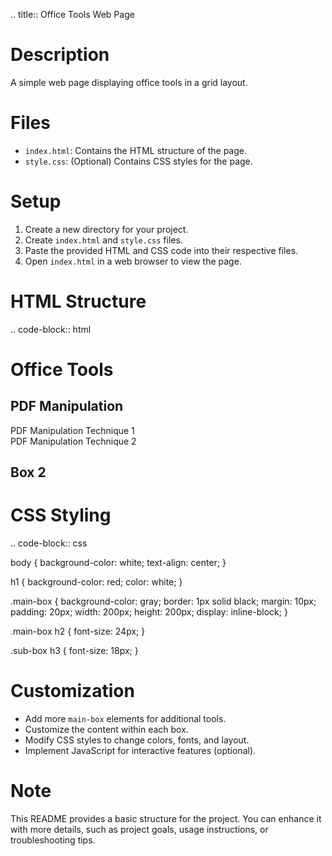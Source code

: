 .. title:: Office Tools Web Page

Description
===========

A simple web page displaying office tools in a grid layout.

Files
=====

* `index.html`: Contains the HTML structure of the page.
* `style.css`: (Optional) Contains CSS styles for the page.

Setup
=====

1. Create a new directory for your project.
2. Create `index.html` and `style.css` files.
3. Paste the provided HTML and CSS code into their respective files.
4. Open `index.html` in a web browser to view the page.

HTML Structure
==============

.. code-block:: html

   <!DOCTYPE html>
   <html>
   <head>
     <title>Office Tools</title>
     <link rel="stylesheet" href="style.css">
   </head>
   <body>
     <h1>Office Tools</h1>
     <div class="main-box">
       <h2>PDF Manipulation</h2>
       <div class="sub-box">PDF Manipulation Technique 1</div>
       <div class="sub-box">PDF Manipulation Technique 2</div>
     </div>
     <div class="main-box">
       <h2>Box 2</h2>
     </div>
   </body>
   </html>

CSS Styling
===========

.. code-block:: css

   body {
     background-color: white;
     text-align: center;
   }

   h1 {
     background-color: red;
     color: white;
   }

   .main-box {
     background-color: gray;
     border: 1px solid black;
     margin: 10px;
     padding: 20px;
     width: 200px;
     height: 200px;
     display: inline-block;
   }

   .main-box h2 {
     font-size: 24px;
   }

   .sub-box h3 {
     font-size: 18px;
   }

Customization
============

* Add more `main-box` elements for additional tools.
* Customize the content within each box.
* Modify CSS styles to change colors, fonts, and layout.
* Implement JavaScript for interactive features (optional).

Note
====

This README provides a basic structure for the project. You can enhance it with more details, such as project goals, usage instructions, or troubleshooting tips.